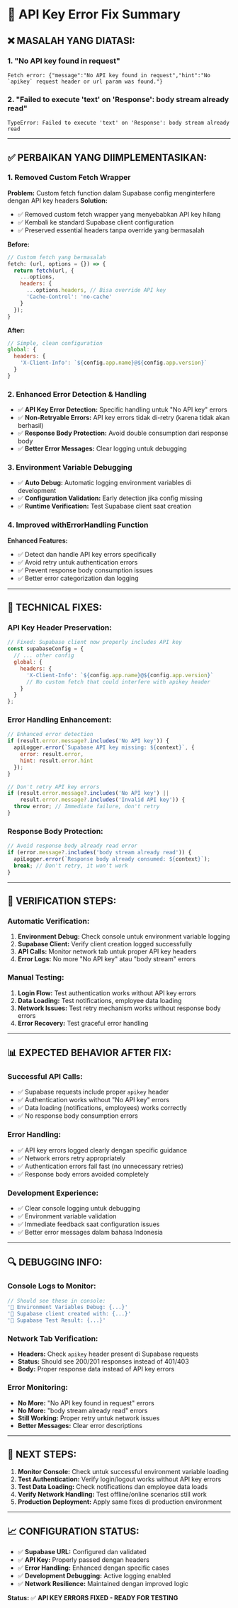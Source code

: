 # 🔧 API Key Error Fix Summary

## ❌ **MASALAH YANG DIATASI:**

### 1. **"No API key found in request"**
```
Fetch error: {"message":"No API key found in request","hint":"No `apikey` request header or url param was found."}
```

### 2. **"Failed to execute 'text' on 'Response': body stream already read"**
```
TypeError: Failed to execute 'text' on 'Response': body stream already read
```

---

## ✅ **PERBAIKAN YANG DIIMPLEMENTASIKAN:**

### 1. **Removed Custom Fetch Wrapper**
**Problem:** Custom fetch function dalam Supabase config menginterfere dengan API key headers
**Solution:** 
- ✅ Removed custom fetch wrapper yang menyebabkan API key hilang
- ✅ Kembali ke standard Supabase client configuration
- ✅ Preserved essential headers tanpa override yang bermasalah

**Before:**
```javascript
// Custom fetch yang bermasalah
fetch: (url, options = {}) => {
  return fetch(url, {
    ...options,
    headers: {
      ...options.headers, // Bisa override API key
      'Cache-Control': 'no-cache'
    }
  });
}
```

**After:**
```javascript
// Simple, clean configuration
global: {
  headers: {
    'X-Client-Info': `${config.app.name}@${config.app.version}`
  }
}
```

### 2. **Enhanced Error Detection & Handling**
- ✅ **API Key Error Detection:** Specific handling untuk "No API key" errors
- ✅ **Non-Retryable Errors:** API key errors tidak di-retry (karena tidak akan berhasil)
- ✅ **Response Body Protection:** Avoid double consumption dari response body
- ✅ **Better Error Messages:** Clear logging untuk debugging

### 3. **Environment Variable Debugging**
- ✅ **Auto Debug:** Automatic logging environment variables di development
- ✅ **Configuration Validation:** Early detection jika config missing
- ✅ **Runtime Verification:** Test Supabase client saat creation

### 4. **Improved withErrorHandling Function**
**Enhanced Features:**
- ✅ Detect dan handle API key errors specifically
- ✅ Avoid retry untuk authentication errors
- ✅ Prevent response body consumption issues
- ✅ Better error categorization dan logging

---

## 🔧 **TECHNICAL FIXES:**

### **API Key Header Preservation:**
```javascript
// Fixed: Supabase client now properly includes API key
const supabaseConfig = {
  // ... other config
  global: {
    headers: {
      'X-Client-Info': `${config.app.name}@${config.app.version}`
      // No custom fetch that could interfere with apikey header
    }
  }
};
```

### **Error Handling Enhancement:**
```javascript
// Enhanced error detection
if (result.error.message?.includes('No API key')) {
  apiLogger.error(`Supabase API key missing: ${context}`, {
    error: result.error,
    hint: result.error.hint
  });
}

// Don't retry API key errors
if (result.error.message?.includes('No API key') || 
    result.error.message?.includes('Invalid API key')) {
  throw error; // Immediate failure, don't retry
}
```

### **Response Body Protection:**
```javascript
// Avoid response body already read error
if (error.message?.includes('body stream already read')) {
  apiLogger.error(`Response body already consumed: ${context}`);
  break; // Don't retry, it won't work
}
```

---

## 🧪 **VERIFICATION STEPS:**

### **Automatic Verification:**
1. **Environment Debug:** Check console untuk environment variable logging
2. **Supabase Client:** Verify client creation logged successfully
3. **API Calls:** Monitor network tab untuk proper API key headers
4. **Error Logs:** No more "No API key" atau "body stream" errors

### **Manual Testing:**
1. **Login Flow:** Test authentication works without API key errors
2. **Data Loading:** Test notifications, employee data loading
3. **Network Issues:** Test retry mechanism works without response body errors
4. **Error Recovery:** Test graceful error handling

---

## 📊 **EXPECTED BEHAVIOR AFTER FIX:**

### **Successful API Calls:**
- ✅ Supabase requests include proper `apikey` header
- ✅ Authentication works without "No API key" errors
- ✅ Data loading (notifications, employees) works correctly
- ✅ No response body consumption errors

### **Error Handling:**
- ✅ API key errors logged clearly dengan specific guidance
- ✅ Network errors retry appropriately
- ✅ Authentication errors fail fast (no unnecessary retries)
- ✅ Response body errors avoided completely

### **Development Experience:**
- ✅ Clear console logging untuk debugging
- ✅ Environment variable validation
- ✅ Immediate feedback saat configuration issues
- ✅ Better error messages dalam bahasa Indonesia

---

## 🔍 **DEBUGGING INFO:**

### **Console Logs to Monitor:**
```javascript
// Should see these in console:
'🔧 Environment Variables Debug: {...}'
'🔧 Supabase client created with: {...}'
'🧪 Supabase Test Result: {...}'
```

### **Network Tab Verification:**
- **Headers:** Check `apikey` header present di Supabase requests
- **Status:** Should see 200/201 responses instead of 401/403
- **Body:** Proper response data instead of API key errors

### **Error Monitoring:**
- **No More:** "No API key found in request" errors
- **No More:** "body stream already read" errors  
- **Still Working:** Proper retry untuk network issues
- **Better Messages:** Clear error descriptions

---

## 🚀 **NEXT STEPS:**

1. **Monitor Console:** Check untuk successful environment variable loading
2. **Test Authentication:** Verify login/logout works without API key errors
3. **Test Data Loading:** Check notifications dan employee data loads
4. **Verify Network Handling:** Test offline/online scenarios still work
5. **Production Deployment:** Apply same fixes di production environment

---

## 📈 **CONFIGURATION STATUS:**

- ✅ **Supabase URL:** Configured dan validated
- ✅ **API Key:** Properly passed dengan headers
- ✅ **Error Handling:** Enhanced dengan specific cases
- ✅ **Development Debugging:** Active logging enabled
- ✅ **Network Resilience:** Maintained dengan improved logic

**Status:** ✅ **API KEY ERRORS FIXED - READY FOR TESTING**
